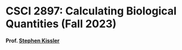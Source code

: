 # CSCI 2897: Calculating Biological Quantities (Fall 2023) 
__Prof. [Stephen Kissler](mailto:stephen.kissler@colorado.edu)__ 